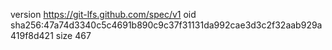 version https://git-lfs.github.com/spec/v1
oid sha256:47a74d3340c5c4691b890c9c37f31131da992cae3d3c2f32aab929a419f8d421
size 467
